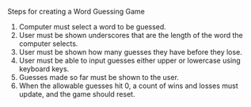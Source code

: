 Steps for creating a Word Guessing Game

1. Computer must select a word to be guessed.
2. User must be shown underscores that are the length of the word the computer selects.
3. User must be shown how many guesses they have before they lose.
4. User must be able to input guesses either upper or lowercase using keyboard keys.
5. Guesses made so far must be shown to the user.
6. When the allowable guesses hit 0, a count of wins and losses must update, and the game should reset.